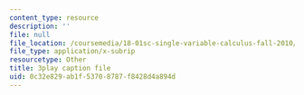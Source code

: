 ```yaml
---
content_type: resource
description: ''
file: null
file_location: /coursemedia/18-01sc-single-variable-calculus-fall-2010/0c32e829ab1f53708787f8428d4a894d_7K1sB05pE0A.vtt
file_type: application/x-subrip
resourcetype: Other
title: 3play caption file
uid: 0c32e829-ab1f-5370-8787-f8428d4a894d
---
```

